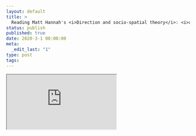 ```yaml
---
layout: default
title: >
  Reading Matt Hannah's <i>Direction and socio-spatial theory</i>: <i>a political economy of oriented practice</i>
status: publish
published: true
date: 2020-3-1 00:00:00
meta:
  _edit_last: "1"
type: post
tags:
---
```

<div  id="qrcode"></div>
<div>
<iframe src="https://researchers.mq.edu.au/en/publications/reading-matt-hannahs-idirection-and-socio-spatial-theoryi-ia-poli">
</iframe>
</div>

<script type="text/javascript" src="/js/qr/qrcode.js"></script>
<script type="text/javascript">
new QRCode(document.getElementById("qrcode"), "https://researchers.mq.edu.au/en/publications/reading-matt-hannahs-idirection-and-socio-spatial-theoryi-ia-poli");
</script>
        